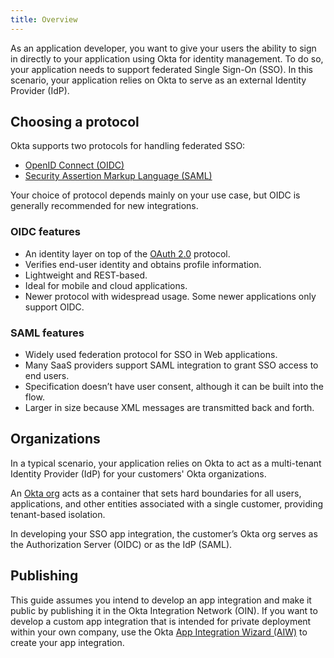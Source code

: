 ```yaml
---
title: Overview
---
```

As an application developer, you want to give your users the ability to sign in directly to your application using Okta for identity management. To do so, your application needs to support federated Single Sign-On (SSO). In this scenario, your application relies on Okta to serve as an external Identity Provider (IdP).

## Choosing a protocol

Okta supports two protocols for handling federated SSO:

* [OpenID Connect (OIDC)](/docs/concepts/auth-overview/#openid-connect)
* [Security Assertion Markup Language (SAML)](/docs/concepts/saml/)

Your choice of protocol depends mainly on your use case, but OIDC is generally recommended for new integrations.

### OIDC features

* An identity layer on top of the [OAuth 2.0](https://oauth.net/2/) protocol.
* Verifies end-user identity and obtains profile information.
* Lightweight and REST-based.
* Ideal for mobile and cloud applications.
* Newer protocol with widespread usage. Some newer applications only support OIDC.

### SAML features

* Widely used federation protocol for SSO in Web applications.
* Many SaaS providers support SAML integration to grant SSO access to end users.
* Specification doesn’t have user consent, although it can be built into the flow.
* Larger in size because XML messages are transmitted back and forth.

## Organizations

In a typical scenario, your application relies on Okta to act as a multi-tenant Identity Provider (IdP) for your customers' Okta organizations.

An [Okta org](/docs/concepts/okta-organizations/) acts as a container that sets hard boundaries for all users, applications, and other entities associated with a single customer, providing tenant-based isolation.

In developing your SSO app integration, the customer’s Okta org serves as the Authorization Server (OIDC) or as the IdP (SAML).

## Publishing

This guide assumes you intend to develop an app integration and make it public by publishing it in the Okta Integration Network (OIN). If you want to develop a custom app integration that is intended for private deployment within your own company, use the Okta [App Integration Wizard (AIW)](https://help.okta.com/en/prod/okta_help_CSH.htm#ext_Apps_App_Integration_Wizard) to create your app integration.

<NextSectionLink/>
